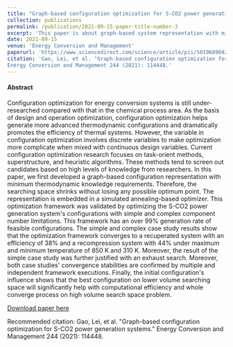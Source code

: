 ```yaml
---
title: "Graph-based configuration optimization for S-CO2 power generation systems"
collection: publications
permalink: /publication/2021-09-15-paper-title-number-3
excerpt: 'This paper is about graph-based system representation with minimum thermodynamic knowledge configuration optimization for S-CO2 power generation systems'
date: 2021-09-15
venue: 'Energy Conversion and Management'
paperurl: 'https://www.sciencedirect.com/science/article/pii/S0196890421006245'
citation: 'Gao, Lei, et al. "Graph-based configuration optimization for S-CO2 power generation systems." 
Energy Conversion and Management 244 (2021): 114448.'
---
```

#### Abstract
Configuration optimization for energy conversion systems is still under-researched compared with that in the 
chemical process area. As the basis of design and operation optimization, configuration optimization helps 
generate more advanced thermodynamic configurations and dramatically promotes the efficiency of thermal systems. 
However, the variable in configuration optimization involves discrete variables to make optimization more complicate 
when mixed with continuous design variables. Current configuration optimization research focuses on task-orient methods, 
superstructure, and heuristic algorithms. These methods tend to screen out candidates based on 
high levels of knowledge from researchers. In this paper, we first developed a graph-based configuration representation 
with minimum thermodynamic knowledge requirements. Therefore, the searching space shrinks without losing 
any possible optimum point. The representation is embedded in a simulated annealing-based optimizer. 
This optimization framework was validated by optimizing the S-CO2 power generation system's configurations with simple
and complex component number limitations. This framework has an over 99% generation rate of feasible configurations. 
The simple and complex case study results show that the optimization framework converges to a recuperated system with 
an efficiency of 38% and a recompression system with 44% under maximum and minimum temperature of 850 K and 310 K. 
Moreover, the result of the simple case study was further justified with an exhaust search. Moreover, both case studies' 
convergence stabilities are confirmed by multiple and independent framework executions. Finally, the initial 
configuration's influence shows that the best configuration on lower volume searching space 
will significantly help with computational efficiency and whole converge process on high volume search space problem.

[Download paper here](https://www.sciencedirect.com/science/article/pii/S0196890421006245)

Recommended citation: Gao, Lei, et al. "Graph-based configuration optimization for S-CO2 power generation systems." 
Energy Conversion and Management 244 (2021): 114448.